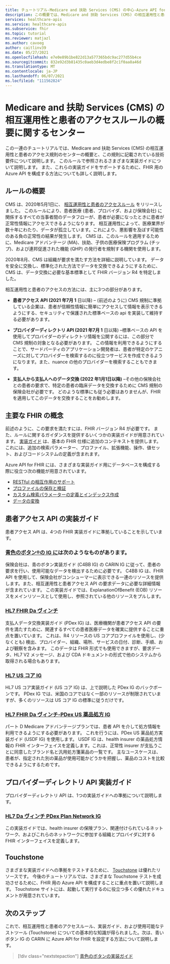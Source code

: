 ```yaml
---
title: チュートリアル-Medicare and 扶助 Services (CMS) の中心-Azure API for FHIR
description: この概要では、Medicare and 扶助 Services (CMS) の相互運用性と患者アクセスルールの中心に関連する一連のチュートリアルを紹介します。
services: healthcare-apis
ms.service: healthcare-apis
ms.subservice: fhir
ms.topic: tutorial
ms.reviewer: matjazl
ms.author: cavoeg
author: caitlinv39
ms.date: 05/27/2021
ms.openlocfilehash: e7e0e89b1be822d13a577365bdc9ac277d55b4ce
ms.sourcegitcommit: 832e92d3b81435c0aeb3d4edbe8f2c1f0aa8a46d
ms.translationtype: MT
ms.contentlocale: ja-JP
ms.lasthandoff: 06/07/2021
ms.locfileid: "111562824"
---
```

# <a name="centers-for-medicare-and-medicaid-services-cms-interoperability-and-patient-access-rule-introduction"></a>Medicare and 扶助 Services (CMS) の相互運用性と患者のアクセスルールの概要に関するセンター

この一連のチュートリアルでは、Medicare and 扶助 Services (CMS) の相互運用性と患者のアクセス規則のセンターの概要と、この規則に記載されている技術要件について説明します。 このルールで参照されるさまざまな実装ガイドについて説明します。 また、これらの実装ガイドをサポートするために、FHIR 用の Azure API を構成する方法についても詳しく説明します。


## <a name="rule-overview"></a>ルールの概要

CMS は、2020年5月1日に、 [相互運用性と患者のアクセスルール](https://www.cms.gov/Regulations-and-Guidance/Guidance/Interoperability/index) をリリースしました。 このルールにより、患者医療 (患者、プロバイダ、および保険会社) に関係するすべての当事者間のデータフローが、患者が必要になったときに患者が正常性情報にアクセスできるようになります。 相互運用性によって、医療業界が数十年にわたり、データが孤立しています。これにより、悪影響を及ぼす可能性のある負の正常性の結果が発生します。 CMS は、このルールを適用するために、Medicare アドバンテージ (MA)、扶助、子供の医療保険プログラム (チップ)、および連邦促進された機能 (QHP) の発行者を規制する機関を使用します。 

2020年8月、CMS は組織が要求を満たす方法を詳細に説明しています。 データを安全に交換し、標準化された方法でデータを交換できるようにするために、CMS は、データ交換に必要な基本標準として FHIR バージョン R4 を特定しました。 

相互運用性と患者のアクセスの方法には、主に3つの部分があります。

* **患者アクセス API (2021 年7月 1** 日以降) – (前述のように) CMS 規制に準拠している企業は、患者が信頼性情報に簡単にアクセスして情報を表示できるようにする、セキュリティで保護された標準ベースの api を実装して維持する必要があります。  

* **プロバイダーディレクトリ API (2021 年7月 1** 日以降) –標準ベースの API を使用してプロバイダーのディレクトリ情報を公開するには、この部分で CMS 規制の対象となる必要があります。 この情報を利用できるようにすることで、サードパーティのアプリケーション開発者は、患者が特定のケアニーズに対してプロバイダーを検索するのに役立つサービスを作成できるようになります。また、nuance の他のプロバイダーを検索することもできます。  

* **支払人から支払人へのデータ交換 (2022 年1月1日以降)** –その他の保険会社との患者の要求で、特定の患者の臨床データを交換するために CMS 規制の保険会社が必要です。 どのような標準にも従う必要はありませんが、FHIR を適用してこのデータを交換することをお勧めします。 

## <a name="key-fhir-concepts"></a>主要な FHIR の概念

前述のように、この要求を満たすには、FHIR バージョン R4 が必要です。 また、ルールに関するガイダンスを提供するいくつかの実装ガイドが用意されています。 [実装ガイド](https://www.hl7.org/fhir/implementationguide.html) は、基本の FHIR 仕様に追加のコンテキストを提供します。 これには、追加の検索パラメーター、プロファイル、拡張機能、操作、値セット、およびコードシステムの定義が含まれます。

Azure API for FHIR には、さまざまな実装ガイド用にデータベースを構成する際に役立つ次の機能が用意されています。

* [RESTful の相互作用のサポート](fhir-features-supported.md)
*  [プロファイルの保存と検証](validation-against-profiles.md)
*  [カスタム検索パラメーターの定義とインデックス作成](how-to-do-custom-search.md)
*  [データの変換](convert-data.md)

## <a name="patient-access-api-implementation-guides"></a>患者アクセス API の実装ガイド

患者アクセス API は、4つの FHIR 実装ガイドに準拠していることを示しています。

### <a name="carin-ig-for-blue-button"></a>[青色のボタン®の IG に](http://hl7.org/fhir/us/carin-bb/STU1/index.html)は次のようなものがあります。

保険会社は、青のボタン実装ガイド (C4BB IG) の CARIN IG に従って、患者の要求を行い、使用可能なデータを検出するために必要です。 C4BB IG は、FHIR API を使用して、保険会社がコンシューマーに表示できる一連のリソースを提供します。また、相互運用性と患者アクセス API の要求データに必要な詳細情報が含まれています。 この実装ガイドでは、ExplanationOfBenefit (EOB) リソースをメインリソースとして使用し、参照されている他のリソースをプルします。

### <a name="hl7-fhir-da-vinci-pdex-ig"></a>[HL7 FHIR Da ヴィンチ](http://hl7.org/fhir/us/davinci-pdex/STU1/index.html)

支払人データ交換実装ガイド (PDex IG) は、医療機関が患者アクセス API の要件を満たすために、関連するすべての患者医療データを確実に提供することに重点を置いています。 これは、R4 リソースの US コアプロファイルを使用し、(少なくとも) 検出、プロバイダー、組織、場所、サービスの日付、診断、手順、および観察を含みます。 このデータは FHIR 形式でも使用できますが、要求データ、HL7 V2 メッセージ、および CDA ドキュメントの形式で他のシステムから取得される場合もあります。

### <a name="hl7-us-core-ig"></a>[HL7 US コア IG](https://www.hl7.org/fhir/us/core/toc.html)

HL7 US コア実装ガイド (US コア IG) は、上で説明した PDex IG のバックボーンです。 PDex IG では、米国のコアではなく一部のリソースが制限されていますが、多くのリソースは US コア IG の標準に従うだけです。

### <a name="hl7-fhir-da-vinci---pdex-us-drug-formulary-ig"></a>[HL7 FHIR Da ヴィンチ-PDex US 薬品処方 IG](http://hl7.org/fhir/us/Davinci-drug-formulary/index.html)

パート D Medicare アドバンテージプランでは、患者 API を介して処方情報を利用できるようにする必要があります。 これを行うには、PDex US 薬品処方実装ガイド (USDF IG) を使用します。 USDF IG は、health insurer の薬品処方情報の FHIR インターフェイスを定義します。これは、正常性 insurer が支払うことに同意したブランド名と汎用処方箋薬品の一覧です。 主なユースケースは、患者が、指定された別の薬品が使用可能かどうかを把握し、薬品のコストを比較できるようにするためです。

## <a name="provider-directory-api-implementation-guide"></a>プロバイダーディレクトリ API 実装ガイド

プロバイダーディレクトリ API は、1つの実装ガイドへの準拠について説明します。

### <a name="hl7-da-vinci-pdex-plan-network-ig"></a>[HL7 Da ヴィンチ PDex Plan Network IG](http://build.fhir.org/ig/HL7/davinci-pdex-plan-net/)

この実装ガイドでは、health insurer の保険プラン、関連付けられているネットワーク、およびこれらのネットワークに参加する組織とプロバイダに対する FHIR インターフェイスを定義します。

## <a name="touchstone"></a>Touchstone

さまざまな実装ガイドへの準拠をテストするために、 [Touchstone](https://touchstone.aegis.net/touchstone/) は優れたリソースです。 今後のチュートリアルでは、さまざまな Touchstone テストを成功させるために、FHIR 用の Azure API を構成することに重点を置いて説明します。 Touchstone サイトには、起動して実行するのに役立つ多くの優れたドキュメントが用意されています。

## <a name="next-steps"></a>次のステップ

これで、相互運用性と患者のアクセスルール、実装ガイド、および使用可能なテストツール (Touchstone) についての基本的な知識が得られました。次は、青いボタン IG の CARIN に Azure API for FHIR を設定する方法について説明します。 

>[!div class="nextstepaction"]
>[青色のボタンの実装ガイド](https://build.fhir.org/ig/HL7/carin-bb/index.html)  